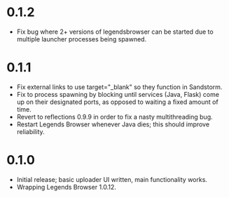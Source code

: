 # 0.1.2

* Fix bug where 2+ versions of legendsbrowser can be started due to multiple
launcher processes being spawned.

# 0.1.1

* Fix external links to use target="_blank" so they function in Sandstorm.
* Fix to process spawning by blocking until services (Java, Flask) come up on
their designated ports, as opposed to waiting a fixed amount of time.
* Revert to reflections 0.9.9 in order to fix a nasty multithreading bug.
* Restart Legends Browser whenever Java dies; this should improve reliability.

# 0.1.0

* Initial release; basic uploader UI written, main functionality works.
* Wrapping Legends Browser 1.0.12.
